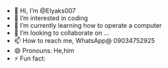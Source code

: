 - 👋 Hi, I’m @Elyaks007
- 👀 I’m interested in coding
- 🌱 I’m currently learning how to operate a computer 
- 💞️ I’m looking to collaborate on ...
- 📫 How to reach me, WhatsApp@ 09034752925
- 😄 Pronouns: He,him
- ⚡ Fun fact: 

<!---
Elyaks007/Elyaks007 is a ✨ special ✨ repository because its `README.md` (this file) appears on your GitHub profile.
You can click the Preview link to take a look at your changes.
--->
